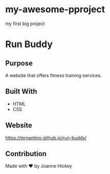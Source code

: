# my-awesome-pproject
my first big project
# Run Buddy

## Purpose
A website that offers fitness training services.

## Built With
* HTML
* CSS

## Website
https://lernantino.github.io/run-buddy/
## Contribution
Made with ❤️ by Joanne Hickey
